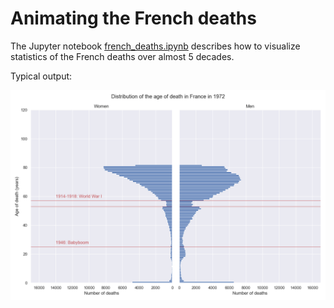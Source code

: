 # Animating the French deaths

The Jupyter notebook [french_deaths.ipynb](french_deaths.ipynb) describes how to visualize statistics of the French deaths over almost 5 decades.

Typical output:

![Animation of the age distribution over the years](deaths_wm.gif)
